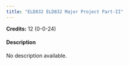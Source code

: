 ```yaml
---
title: "ELD832 ELD832 Major Project Part-II"
---
```

**Credits:** 12 (0-0-24)

#### Description
No description available.